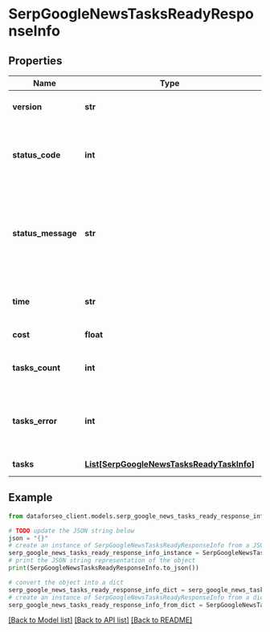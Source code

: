 # SerpGoogleNewsTasksReadyResponseInfo


## Properties

Name | Type | Description | Notes
------------ | ------------- | ------------- | -------------
**version** | **str** | the current version of the API | [optional] 
**status_code** | **int** | general status code you can find the full list of the response codes here | [optional] 
**status_message** | **str** | general informational message you can find the full list of general informational messages here | [optional] 
**time** | **str** | total execution time, seconds | [optional] 
**cost** | **float** | total tasks cost, USD | [optional] 
**tasks_count** | **int** | the number of tasks in the tasks array | [optional] 
**tasks_error** | **int** | the number of tasks in the tasks array returned with an error | [optional] 
**tasks** | [**List[SerpGoogleNewsTasksReadyTaskInfo]**](SerpGoogleNewsTasksReadyTaskInfo.md) | array of tasks | [optional] 

## Example

```python
from dataforseo_client.models.serp_google_news_tasks_ready_response_info import SerpGoogleNewsTasksReadyResponseInfo

# TODO update the JSON string below
json = "{}"
# create an instance of SerpGoogleNewsTasksReadyResponseInfo from a JSON string
serp_google_news_tasks_ready_response_info_instance = SerpGoogleNewsTasksReadyResponseInfo.from_json(json)
# print the JSON string representation of the object
print(SerpGoogleNewsTasksReadyResponseInfo.to_json())

# convert the object into a dict
serp_google_news_tasks_ready_response_info_dict = serp_google_news_tasks_ready_response_info_instance.to_dict()
# create an instance of SerpGoogleNewsTasksReadyResponseInfo from a dict
serp_google_news_tasks_ready_response_info_from_dict = SerpGoogleNewsTasksReadyResponseInfo.from_dict(serp_google_news_tasks_ready_response_info_dict)
```
[[Back to Model list]](../README.md#documentation-for-models) [[Back to API list]](../README.md#documentation-for-api-endpoints) [[Back to README]](../README.md)


